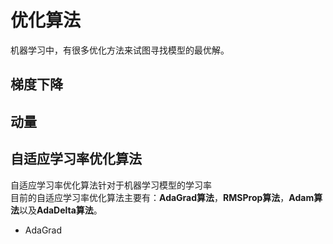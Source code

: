 # 优化算法  
机器学习中，有很多优化方法来试图寻找模型的最优解。  
## 梯度下降
##  动量
## 自适应学习率优化算法  
  自适应学习率优化算法针对于机器学习模型的学习率  
  目前的自适应学习率优化算法主要有：**AdaGrad算法**，**RMSProp算法**，**Adam算法**以及**AdaDelta算法**。
  - AdaGrad
<!--stackedit_data:
eyJoaXN0b3J5IjpbLTg2MDUwMTQ2NCwtMjk0NzAzODM4LDIzMj
I5NjI4OV19
-->